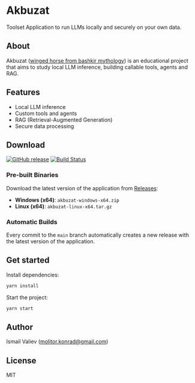# Akbuzat

Toolset Application to run LLMs locally and securely on your own data.

## About

Akbuzat ([winged horse from bashkir mythology](https://en.wikipedia.org/wiki/Akbuzat)) is an educational project that aims to study local LLM inference, building callable tools, agents and RAG.

## Features

- Local LLM inference
- Custom tools and agents
- RAG (Retrieval-Augmented Generation)
- Secure data processing

## Download

[![GitHub release](https://img.shields.io/github/v/release/yourusername/akbuzat?include_prereleases&label=Latest%20Release)](https://github.com/yourusername/akbuzat/releases/latest)
[![Build Status](https://github.com/yourusername/akbuzat/workflows/Build/badge.svg)](https://github.com/yourusername/akbuzat/actions)

### Pre-built Binaries

Download the latest version of the application from [Releases](https://github.com/yourusername/akbuzat/releases):

- **Windows (x64)**: `akbuzat-windows-x64.zip`
- **Linux (x64)**: `akbuzat-linux-x64.tar.gz`

### Automatic Builds

Every commit to the `main` branch automatically creates a new release with the latest version of the application.

## Get started

Install dependencies:
```bash
yarn install
```

Start the project:
```bash
yarn start
```

## Author

Ismail Valiev (molitor.konrad@gmail.com)

## License

MIT
